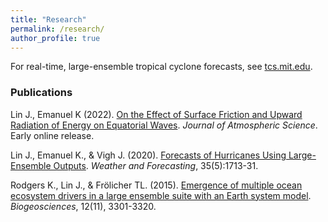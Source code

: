 ```yaml
---
title: "Research"
permalink: /research/
author_profile: true
---
```


For real-time, large-ensemble tropical cyclone forecasts, see [tcs.mit.edu](http://tcs.mit.edu).

### Publications

Lin J., Emanuel K (2022). [On the Effect of Surface Friction and Upward Radiation of Energy on Equatorial Waves](https://journals.ametsoc.org/view/journals/atsc/aop/JAS-D-21-0199.1/JAS-D-21-0199.1.xml). *Journal of Atmospheric Science*. Early online release.

Lin J., Emanuel K., & Vigh J. (2020). [Forecasts of Hurricanes Using Large-Ensemble Outputs](https://linjonathan.github.io/pdfs/lin_et_al_2020_fhlo.pdf). *Weather and Forecasting*, 35(5):1713-31.

Rodgers K., Lin J., & Frölicher TL. (2015). [Emergence of multiple ocean ecosystem drivers in a large ensemble suite with an Earth system model](https://www.research-collection.ethz.ch/handle/20.500.11850/101963). *Biogeosciences*, 12(11), 3301-3320.
